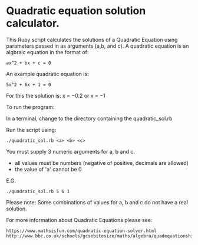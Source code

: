 Quadratic equation solution calculator.
======================================

This Ruby script calculates the solutions of a Quadratic Equation using parameters passed in as arguments (a,b, and c). A quadratic equation is an algbraic equation in the format of:  

```
ax^2 + bx + c = 0
```

An example quadratic equation is:

```
5x^2 + 6x + 1 = 0
```

For this the solution is: x = −0.2 or x = −1

To run the program:

In a terminal, change to the directory containing the quadratic_sol.rb

Run the script using:

```
./quadratic_sol.rb <a> <b> <c>
```

You must supply 3 numeric arguments for a, b and c.

* all values must be numbers (negative of positive, decimals are allowed)
* the value of 'a' cannot be 0

E.G.

```
./quadratic_sol.rb 5 6 1
```
Please note: Some combinations of values for a, b and c do not have a real solution.

For more information about Quadratic Equations please see:
```
https://www.mathsisfun.com/quadratic-equation-solver.html
http://www.bbc.co.uk/schools/gcsebitesize/maths/algebra/quadequationshirev3.shtml
```
